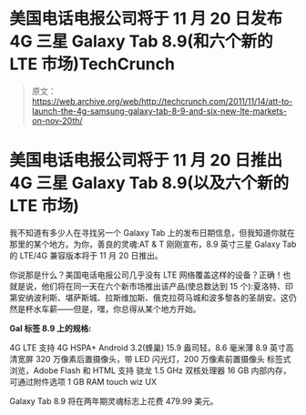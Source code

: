 # 美国电话电报公司将于 11 月 20 日发布 4G 三星 Galaxy Tab 8.9(和六个新的 LTE 市场)TechCrunch

> 原文：<https://web.archive.org/web/http://techcrunch.com/2011/11/14/att-to-launch-the-4g-samsung-galaxy-tab-8-9-and-six-new-lte-markets-on-nov-20th/>

# 美国电话电报公司将于 11 月 20 日推出 4G 三星 Galaxy Tab 8.9(以及六个新的 LTE 市场)

我不知道有多少人在寻找另一个 Galaxy Tab 上的发布日期信息，但我知道你就在那里的某个地方。为你，善良的灵魂:AT & T 刚刚宣布，8.9 英寸三星 Galaxy Tab 的 LTE/4G 兼容版本将于 11 月 20 日推出。

你说那是什么？美国电话电报公司几乎没有 LTE 网络覆盖这样的设备？正确！也就是说，他们将在同一天在六个新市场推出该产品(使总数达到 15 个):夏洛特、印第安纳波利斯、堪萨斯城、拉斯维加斯、俄克拉荷马城和波多黎各的圣胡安。这仍然是杯水车薪——但是，嘿，你总得从某个地方开始。

**Gal 标签 8.9 上的规格:**

4G LTE 支持 4G HSPA+
Android 3.2(蜂巢)
15.9 盎司轻，8.6 毫米薄
8.9 英寸高清宽屏
320 万像素后置摄像头，带 LED 闪光灯，200 万像素前置摄像头
标签式浏览，Adobe Flash 和 HTML 支持
骁龙 1.5 GHz 双核处理器
16 GB 内部内存，可通过附件选项
1 GB RAM
touch wiz UX

Galaxy Tab 8.9 将在两年期灵魂标志上花费 479.99 美元。